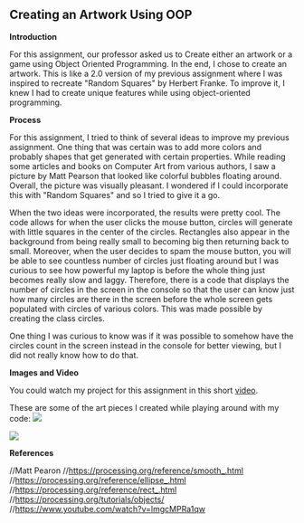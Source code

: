 ## Creating an Artwork Using OOP

**Introduction**

For this assignment, our professor asked us to Create either an artwork or a game using Object Oriented Programming. In the 
end, I chose to create an artwork. This is like a 2.0 version of my previous assignment where I was inspired to recreate 
"Random Squares" by Herbert Franke. To improve it, I knew I had to create unique features while using object-oriented 
programming.

**Process**

For this assignment, I tried to think of several ideas to improve my previous assignment. One thing that was certain was 
to add more colors and probably shapes that get generated with certain properties. While reading some articles and books on
Computer Art from various authors, I saw a picture by Matt Pearson that looked like colorful bubbles floating around.
Overall, the picture was visually pleasant. I wondered if I could incorporate this with "Random Squares" and so I tried to
give it a go.

When the two ideas were incorporated, the results were pretty cool. The code allows for when the user clicks the mouse button,
circles will generate with little squares in the center of the circles. Rectangles also appear in the background from being
really small to becoming big then returning back to small. Moreover, when the user decides to spam the mouse button, you will
be able to see countless number of circles just floating around but I was curious to see how powerful my laptop is before the
whole thing just becomes really slow and laggy. Therefore, there is a code that displays the number of circles in the screen
in the console so that the user can know just how many circles are there in the screen before the whole screen gets populated
with circles of various colors. This was made possible by creating the class circles.

One thing I was curious to know was if it was possible to somehow have the circles count in the screen instead in the console 
for better viewing, but I did not really know how to do that.

**Images and Video**

You could watch my project for this assignment in this short [video](https://youtu.be/lrZ7XCzQ40s).

These are some of the art pieces I created while playing around with my code:
![](https://i.imgur.com/nSG5XBh.png)

![](https://i.imgur.com/zwXxIWy.png)

**References**

//Matt Pearon
//https://processing.org/reference/smooth_.html
//https://processing.org/reference/ellipse_.html
//https://processing.org/reference/rect_.html
//https://processing.org/tutorials/objects/
//https://www.youtube.com/watch?v=lmgcMPRa1qw
